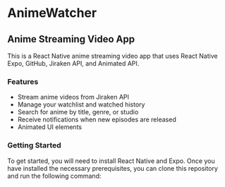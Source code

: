 # AnimeWatcher
## Anime Streaming Video App

This is a React Native anime streaming video app that uses React Native Expo, GitHub, Jiraken API, and Animated API.

### Features

* Stream anime videos from Jiraken API
* Manage your watchlist and watched history
* Search for anime by title, genre, or studio
* Receive notifications when new episodes are released
* Animated UI elements

### Getting Started

To get started, you will need to install React Native and Expo. Once you have installed the necessary prerequisites, you can clone this repository and run the following command:

